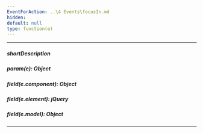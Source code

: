 ```yaml
---
EventForAction: ..\4 Events\focusIn.md
hidden: 
default: null
type: function(e)
---
```

---
##### shortDescription

##### param(e): Object

##### field(e.component): Object

##### field(e.element): jQuery

##### field(e.model): Object

---
